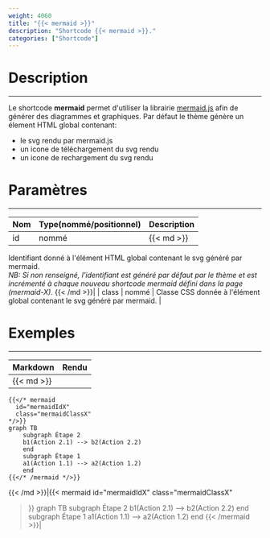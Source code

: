 ```yaml
---
weight: 4060
title: "{{< mermaid >}}"
description: "Shortcode {{< mermaid >}}."
categories: ["Shortcode"]
---
```


# Description
---

Le shortcode **mermaid** permet d'utiliser la librairie [mermaid.js](https://mermaid-js.github.io/mermaid/) afin de générer des diagrammes et graphiques.
Par défaut le thème génère un élement HTML global contenant:
* le svg rendu par mermaid.js
* un icone de téléchargement du svg rendu
* un icone de rechargement du svg rendu

# Paramètres
---

| Nom | Type(nommé/positionnel) | Description |
| --- | ----------------------- | ----------- |
| id | nommé |{{< md >}}
Identifiant donné à l'élément HTML global contenant le svg généré par mermaid.  
*NB: Si non renseigné, l'identifiant est généré par défaut par le thème et est incrémenté à chaque nouveau shortcode mermaid défini dans la page (mermaid-X).*
{{< /md >}}|
| class | nommé | Classe CSS donnée à l'élément global contenant le svg généré par mermaid. |

# Exemples
---

| Markdown | Rendu |
| -------- | ----- |
|{{< md >}}
```
{{</* mermaid
  id="mermaidIdX"
  class="mermaidClassX"
*/>}}
graph TB
    subgraph Étape 2
    b1(Action 2.1) --> b2(Action 2.2)
    end
    subgraph Étape 1
    a1(Action 1.1) --> a2(Action 1.2)
    end
{{</* /mermaid */>}}
```
{{< /md >}}|{{< mermaid
  id="mermaidIdX"
  class="mermaidClassX"
>}}
graph TB
    subgraph Étape 2
    b1(Action 2.1) --> b2(Action 2.2)
    end
    subgraph Étape 1
    a1(Action 1.1) --> a2(Action 1.2)
    end
{{< /mermaid >}}|
